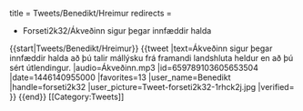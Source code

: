 title = Tweets/Benedikt/Hreimur
redirects =
- Forseti2k32/Ákveðinn sigur þegar innfæddir halda
>>>>

{{start|Tweets/Benedikt/Hreimur}}
{{tweet
|text=Ákveðinn sigur þegar innfæddir halda að þú talir mállýsku frá framandi landshluta heldur en að þú sért útlendingur.
|audio=Ákveðinn.mp3
|id=659789103605653504
|date=1446140955000
|favorites=13
|user_name=Benedikt
|handle=forseti2k32
|user_picture=Tweet-forseti2k32-1rhck2j.jpg
|verified=
}}
{{end}}<noinclude>
[[Category:Tweets]]
</noinclude>